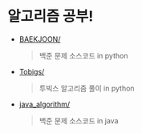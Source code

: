 # 알고리즘 공부!

- [BAEKJOON/](https://github.com/minjoong507/Algorithm_Study/tree/master/BAEKJOON)

  > 백준 문제 소스코드 in python

- [Tobigs/](https://github.com/minjoong507/Algorithm_Study/tree/master/Tobigs)

  > 투빅스 알고리즘 풀이 in python

- [java_algorithm/](https://github.com/minjoong507/Algorithm_Study/tree/master/java_algorithm/src)

  > 백준 문제 소스코드 in java
